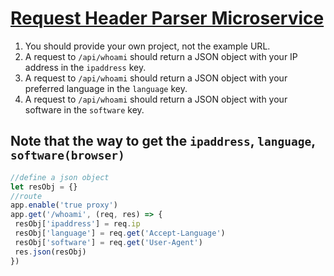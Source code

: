 # [Request Header Parser Microservice](https://www.freecodecamp.org/learn/apis-and-microservices/apis-and-microservices-projects/request-header-parser-microservice)

1. You should provide your own project, not the example URL.
2. A request to `/api/whoami` should return a JSON object with your IP address in the `ipaddress` key.
3. A request to `/api/whoami` should return a JSON object with your preferred language in the `language` key.
4. A request to `/api/whoami` should return a JSON object with your software in the `software` key.

## Note that the way to get the `ipaddress`, `language`, `software(browser)` 
```JavaScript
//define a json object
let resObj = {}
//route
app.enable('true proxy')
app.get('/whoami', (req, res) => {
 resObj['ipaddress'] = req.ip
 resObj['language'] = req.get('Accept-Language')
 resObj['software'] = req.get('User-Agent')
 res.json(resObj)
})
```
